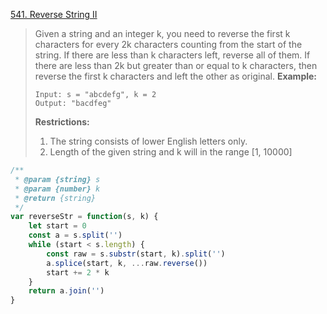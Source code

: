 [541. Reverse String II](https://leetcode.com/problems/reverse-string-ii/#/description)

>Given a string and an integer k, you need to reverse the first k characters for every 2k characters counting from the start of the string. If there are less than k characters left, reverse all of them. If there are less than 2k but greater than or equal to k characters, then reverse the first k characters and left the other as original.
>**Example:**
>```
>Input: s = "abcdefg", k = 2
>Output: "bacdfeg"
>```
>**Restrictions:**
>1. The string consists of lower English letters only.
>2. Length of the given string and k will in the range [1, 10000]


```js
/**
 * @param {string} s
 * @param {number} k
 * @return {string}
 */
var reverseStr = function(s, k) {
    let start = 0
    const a = s.split('')
    while (start < s.length) {
        const raw = s.substr(start, k).split('')
        a.splice(start, k, ...raw.reverse())
        start += 2 * k
    }
    return a.join('')
}
```

